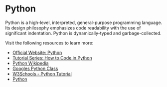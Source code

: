 # Python

Python is a high-level, interpreted, general-purpose programming language. Its design philosophy emphasizes code readability with the use of significant indentation. Python is dynamically-typed and garbage-collected.

Visit the following resources to learn more:

- [Official Website: Python](https://www.python.org/)
- [Tutorial Series: How to Code in Python](https://www.digitalocean.com/community/tutorials/how-to-write-your-first-python-3-program)
- [Python Wikipedia](https://en.wikipedia.org/wiki/Python_(programming_language))
- [Googles Python Class](https://developers.google.com/edu/python)
- [W3Schools - Python Tutorial](https://www.w3schools.com/python)
- [Python](https://www.kaggle.com/learn/python)